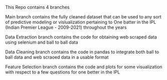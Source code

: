 This Repo contains 4 branches

Main branch contains the fully cleaned dataset that can be used to any sort of predictive modeling or vislualization pertaining to One batter in the IPL (Indian Premier League - 2009-2021) throughout the years

Data Extraction branch contains the code for obtaining web scraped data using selenium and ball to ball data 

Data Cleaning branch contains the code in pandas to integrate both ball to ball data and web scraoed data in a usable format

Feature Selection branch contains the code and plots for some visualization with respect to a few questions for one better in the IPL
